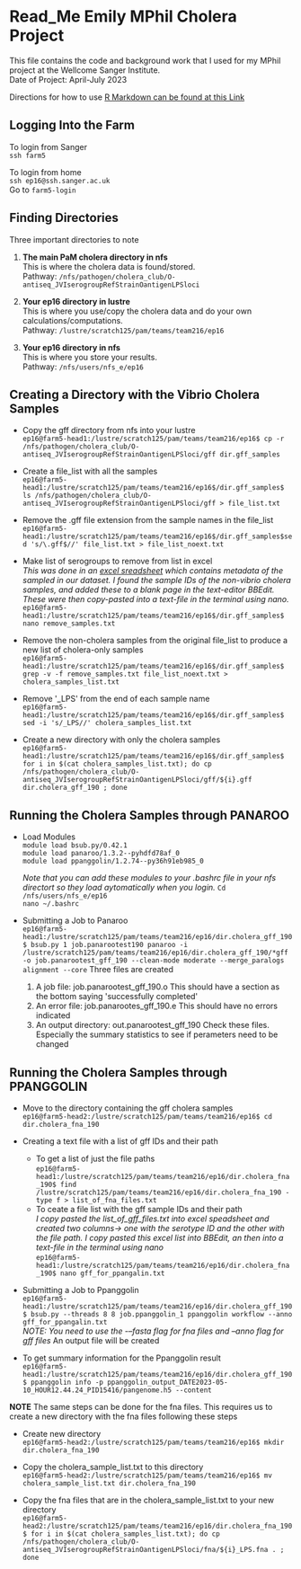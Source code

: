 # Read_Me Emily MPhil Cholera Project
This file contains the code and background work that I used for my MPhil project at the Wellcome Sanger Institute.\
Date of Project: April-July 2023

Directions for how to use [R Markdown can be found at this Link](https://cambiotraining.github.io/reproducibility-training/rmarkdown.html#R_Markdown)

## Logging Into the Farm
To login from Sanger \
`ssh farm5` 

To login from home \
`ssh ep16@ssh.sanger.ac.uk` \
Go to `farm5-login`

## Finding Directories
Three important directories to note 
1.	**The main PaM cholera directory in nfs** \
This is where the cholera data is found/stored.\
Pathway: `/nfs/pathogen/cholera_club/O-antiseq_JVIserogroupRefStrainOantigenLPSloci`

2.	**Your ep16 directory in lustre**\
This is where you use/copy the cholera data and do your own calculations/computations.\
Pathway: `/lustre/scratch125/pam/teams/team216/ep16`

3.	**Your ep16 directory in nfs**\
This is where you store your results.\
Pathway: `/nfs/users/nfs_e/ep16`

## Creating a Directory with the Vibrio Cholera Samples 
* Copy the gff directory from nfs into your lustre\
`ep16@farm5-head1:/lustre/scratch125/pam/teams/team216/ep16$ cp -r /nfs/pathogen/cholera_club/O-antiseq_JVIserogroupRefStrainOantigenLPSloci/gff dir.gff_samples`

* Create a file_list with all the samples\
`ep16@farm5-head1:/lustre/scratch125/pam/teams/team216/ep16$/dir.gff_samples$ ls /nfs/pathogen/cholera_club/O-antiseq_JVIserogroupRefStrainOantigenLPSloci/gff > file_list.txt`

* Remove the .gff file extension from the sample names in the file_list \
`ep16@farm5-head1:/lustre/scratch125/pam/teams/team216/ep16$/dir.gff_samples$sed 's/\.gff$//' file_list.txt > file_list_noext.txt`

* Make list of serogroups to remove from list in excel \
*This was done in an [excel sreadsheet](https://docs.google.com/spreadsheets/d/1RYOf-7zdLE6Z67yM-SPfJGVH4BGBFUrV/edit#gid=1880666571) which contains metadata of the sampled in our dataset. I found the sample IDs of the non-vibrio cholera samples, and added these to a blank page in the text-editor BBEdit. These were then copy-pasted into a text-file in the terminal using nano.* \
`ep16@farm5-head1:/lustre/scratch125/pam/teams/team216/ep16$/dir.gff_samples$ nano remove_samples.txt`

* Remove the non-cholera samples from the original file_list to produce a new list of cholera-only samples\
`ep16@farm5-head1:/lustre/scratch125/pam/teams/team216/ep16$/dir.gff_samples$ grep -v -f remove_samples.txt file_list_noext.txt > cholera_samples_list.txt`

* Remove '_LPS' from the end of each sample name \
`ep16@farm5-head1:/lustre/scratch125/pam/teams/team216/ep16$/dir.gff_samples$ sed -i 's/_LPS//' cholera_samples_list.txt`

* Create a new directory with only the cholera samples \
`ep16@farm5-head1:/lustre/scratch125/pam/teams/team216/ep16$/dir.gff_samples$ for i in $(cat cholera_samples_list.txt); do cp /nfs/pathogen/cholera_club/O-antiseq_JVIserogroupRefStrainOantigenLPSloci/gff/${i}.gff dir.cholera_gff_190 ; done`

## Running the Cholera Samples through PANAROO 
* Load Modules \
`module load bsub.py/0.42.1` \
`module load panaroo/1.3.2--pyhdfd78af_0` \
`module load ppanggolin/1.2.74--py36h91eb985_0` 

  *Note that you can add these modules to your .bashrc file in your nfs directort so they load aytomatically when you login.* 
  `Cd /nfs/users/nfs_e/ep16` \
  `nano ~/.bashrc`
  
* Submitting a Job to Panaroo \
`ep16@farm5-head1:/lustre/scratch125/pam/teams/team216/ep16/dir.cholera_gff_190$ bsub.py 1 job.panarootest190 panaroo -i /lustre/scratch125/pam/teams/team216/ep16/dir.cholera_gff_190/*gff -o job.panarootest_gff_190 --clean-mode moderate --merge_paralogs alignment --core`
Three files are created 
  1. A job file: job.panarootest_gff_190.o 
     This should have a section as the bottom saying 'successfully completed' 
  2. An error file: job.panarootes_gff_190.e 
     This should have no errors indicated 
  4. An output directory: out.panarootest_gff_190 
    Check these files. Especially the summary statistics to see if perameters need to be changed
    

## Running the Cholera Samples through PPANGGOLIN
*  Move to the directory containing the gff cholera samples \
`ep16@farm5-head2:/lustre/scratch125/pam/teams/team216/ep16$ cd dir.cholera_fna_190`

* Creating a text file with a list of gff IDs and their path 
  * To get a list of just the file paths \
 `ep16@farm5-head1:/lustre/scratch125/pam/teams/team216/ep16/dir.cholera_fna_190$ find /lustre/scratch125/pam/teams/team216/ep16/dir.cholera_fna_190 -type f > list_of_fna_files.txt`
  * To ceate a file list with the gff sample IDs and their path \
  *I copy pasted the list_of_gff_files.txt into excel speadsheet and created two columns-> one with the serotype ID and the other with the file path. I copy pasted this excel list into BBEdit, an then into a text-file in the terminal using nano* \
 `ep16@farm5-head1:/lustre/scratch125/pam/teams/team216/ep16/dir.cholera_fna_190$ nano gff_for_ppangalin.txt`

* Submitting a Job to Ppanggolin \
`ep16@farm5-head1:/lustre/scratch125/pam/teams/team216/ep16/dir.cholera_gff_190$ bsub.py --threads 8 8 job.ppanggolin_1 ppanggolin workflow --anno gff_for_ppangalin.txt`\
*NOTE: You need to use the -–fasta flag for fna files and –anno flag for gff files*
 An output file will be created

* To get summary information for the Ppanggolin result \
`ep16@farm5-head1:/lustre/scratch125/pam/teams/team216/ep16/dir.cholera_gff_190$ ppanggolin info -p ppanggolin_output_DATE2023-05-10_HOUR12.44.24_PID15416/pangenome.h5 --content`

**NOTE** The same steps can be done for the fna files. This requires us to create a new directory with the fna files following these steps 
* Create new directory \
`ep16@farm5-head2:/lustre/scratch125/pam/teams/team216/ep16$ mkdir dir.cholera_fna_190` 

* Copy the cholera_sample_list.txt to this directory \
`ep16@farm5-head2:/lustre/scratch125/pam/teams/team216/ep16$ mv cholera_sample_list.txt dir.cholera_fna_190`

* Copy the fna files that are in the cholera_sample_list.txt to your new directory \
`ep16@farm5-head2:/lustre/scratch125/pam/teams/team216/ep16/dir.cholera_fna_190$ for i in $(cat cholera_samples_list.txt); do cp /nfs/pathogen/cholera_club/O-antiseq_JVIserogroupRefStrainOantigenLPSloci/fna/${i}_LPS.fna . ; done`



